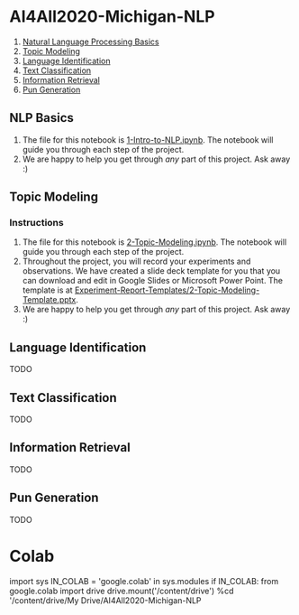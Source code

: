 # AI4All2020-Michigan-NLP

1. [Natural Language Processing Basics](#nlp-basics)
2. [Topic Modeling](#topic-modeling)
3. [Language Identification](#language-identification)
4. [Text Classification](#text-classification)
5. [Information Retrieval](#information-retrieval)
6. [Pun Generation](#pun-generation)

## NLP Basics

1. The file for this notebook is [1-Intro-to-NLP.ipynb](https://github.com/alahnala/AI4All2020-Michigan-NLP/blob/master/1-Intro-to-NLP.ipynb). The notebook will guide you through each step of the project. 
2. We are happy to help you get through *any* part of this project. Ask away :) 

## Topic Modeling

### Instructions

1. The file for this notebook is [2-Topic-Modeling.ipynb](https://github.com/alahnala/AI4All2020-Michigan-NLP/blob/master/2-Topic-Modeling.ipynb). The notebook will guide you through each step of the project. 
2. Throughout the project, you will record your experiments and observations. We have created a slide deck template for you that you can download and edit in Google Slides or Microsoft Power Point. The template is at [Experiment-Report-Templates/2-Topic-Modeling-Template.pptx](https://github.com/alahnala/AI4All2020-Michigan-NLP/blob/master/Experiment-Report-Templates/2-Topic-Modeling-Template.pptx).
3. We are happy to help you get through *any* part of this project. Ask away :) 

## Language Identification

TODO

## Text Classification

TODO

## Information Retrieval

TODO

## Pun Generation

TODO


# Colab

import sys
IN_COLAB = 'google.colab' in sys.modules
if IN_COLAB:
    from google.colab import drive
    drive.mount('/content/drive')
    %cd '/content/drive/My Drive/AI4All2020-Michigan-NLP

